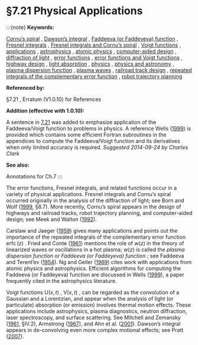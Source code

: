 # §7.21 Physical Applications

:::{note}
**Keywords:**

[Cornu’s spiral](http://dlmf.nist.gov/search/search?q=Cornu%20spiral) , [Dawson’s integral](http://dlmf.nist.gov/search/search?q=Dawson%20integral) , [Faddeeva (or Faddeyeva) function](http://dlmf.nist.gov/search/search?q=Faddeeva%20%28or%20Faddeyeva%29%20function) , [Fresnel integrals](http://dlmf.nist.gov/search/search?q=Fresnel%20integrals) , [Fresnel integrals and Cornu’s spiral](http://dlmf.nist.gov/search/search?q=Fresnel%20integrals%20and%20Cornu%20spiral) , [Voigt functions](http://dlmf.nist.gov/search/search?q=Voigt%20functions) , [applications](http://dlmf.nist.gov/search/search?q=applications) , [astrophysics](http://dlmf.nist.gov/search/search?q=astrophysics) , [atomic physics](http://dlmf.nist.gov/search/search?q=atomic%20physics) , [computer-aided design](http://dlmf.nist.gov/search/search?q=computer-aided%20design) , [diffraction of light](http://dlmf.nist.gov/search/search?q=diffraction%20of%20light) , [error functions](http://dlmf.nist.gov/search/search?q=error%20functions) , [error functions and Voigt functions](http://dlmf.nist.gov/search/search?q=error%20functions%20and%20Voigt%20functions) , [highway design](http://dlmf.nist.gov/search/search?q=highway%20design) , [light absorption](http://dlmf.nist.gov/search/search?q=light%20absorption) , [physics](http://dlmf.nist.gov/search/search?q=physics) , [physics and astronomy](http://dlmf.nist.gov/search/search?q=physics%20and%20astronomy) , [plasma dispersion function](http://dlmf.nist.gov/search/search?q=plasma%20dispersion%20function) , [plasma waves](http://dlmf.nist.gov/search/search?q=plasma%20waves) , [railroad track design](http://dlmf.nist.gov/search/search?q=railroad%20track%20design) , [repeated integrals of the complementary error function](http://dlmf.nist.gov/search/search?q=repeated%20integrals%20of%20the%20complementary%20error%20function) , [robot trajectory planning](http://dlmf.nist.gov/search/search?q=robot%20trajectory%20planning)

**Referenced by:**

§7.21 , Erratum (V1.0.10) for References

**Addition (effective with 1.0.10):**

A sentence in [7.21](./7.21.md "§7.21 Physical Applications ‣ Applications ‣ Chapter 7 Error Functions, Dawson’s and Fresnel Integrals") was added to emphasize application of the Faddeeva/Voigt function to problems in physics. A reference Wells ([1999](./bib/W.html#bib2164 "Rapid approximation to the Voigt/Faddeeva function and its derivatives")) is provided which contains some efficient Fortran subroutines in the appendices to compute the Faddeeva/Voigt function and its derivatives when only limited accuracy is required. *Suggested 2014-09-24 by Charles Clark*

**See also:**

Annotations for Ch.7
:::

The error functions, Fresnel integrals, and related functions occur in a variety of physical applications. Fresnel integrals and Cornu’s spiral occurred originally in the analysis of the diffraction of light; see Born and Wolf ([1999](./bib/B.html#bib2569 "Principles of Optics: Electromagnetic Theory of Propagation, Interference and Diffraction of Light"), §8.7). More recently, Cornu’s spiral appears in the design of highways and railroad tracks, robot trajectory planning, and computer-aided design; see Meek and Walton ([1992](./bib/M.html#bib2566 "Clothoid spline transition spirals")).

Carslaw and Jaeger ([1959](./bib/C.html#bib457 "Conduction of Heat in Solids")) gives many applications and points out the importance of the repeated integrals of the complementary error function $\mathop{\mathrm{i}^{n}\mathrm{erfc}}\left(z\right)$ . Fried and Conte ([1961](./bib/F.html#bib840 "The Plasma Dispersion Function: The Hilbert Transform of the Gaussian")) mentions the role of $w\left(z\right)$ in the theory of linearized waves or oscillations in a hot plasma; $w\left(z\right)$ is called the *plasma dispersion function* or *Faddeeva (or Faddeyeva) function* ; see Faddeeva and Terent’ev ([1954](./bib/F.html#bib766 "Tablicy značeniĭ funkcii = ⁢ w ( z ) ⁢ e - z 2 ( + 1 ⁢ ⁢ 2 i π ∫ z 0 ⁢ e t 2 d t ) ot kompleksnogo argumenta")). Ng and Geller ([1969](./bib/N.html#bib1716 "A table of integrals of the error functions")) cites work with applications from atomic physics and astrophysics. Efficient algorithms for computing the Faddeeva (or Faddeyeva) function are discussed in Wells ([1999](./bib/W.html#bib2164 "Rapid approximation to the Voigt/Faddeeva function and its derivatives")), a paper frequently cited in the astrophysics literature.

Voigt functions $\mathsf{U}\left(x,t\right)$ , $\mathsf{V}\left(x,t\right)$ , can be regarded as the convolution of a Gaussian and a Lorentzian, and appear when the analysis of light (or particulate) absorption (or emission) involves thermal motion effects. These applications include astrophysics, plasma diagnostics, neutron diffraction, laser spectroscopy, and surface scattering. See Mitchell and Zemansky ([1961](./bib/M.html#bib1639 "Resonance Radiation and Excited Atoms"), §IV.2), Armstrong ([1967](./bib/index.html#bib131 "Spectrum line profiles: The Voigt function")), and Ahn et al. ([2001](./bib/index.html#bib2567 "Ly α line formation in starbursting galaxies. I. Moderately thick, dustless, and static H i media")). Dawson’s integral appears in de-convolving even more complex motional effects; see Pratt ([2007](./bib/P.html#bib2568 "Comoving coordinate system for relativistic hydrodynamics")).

